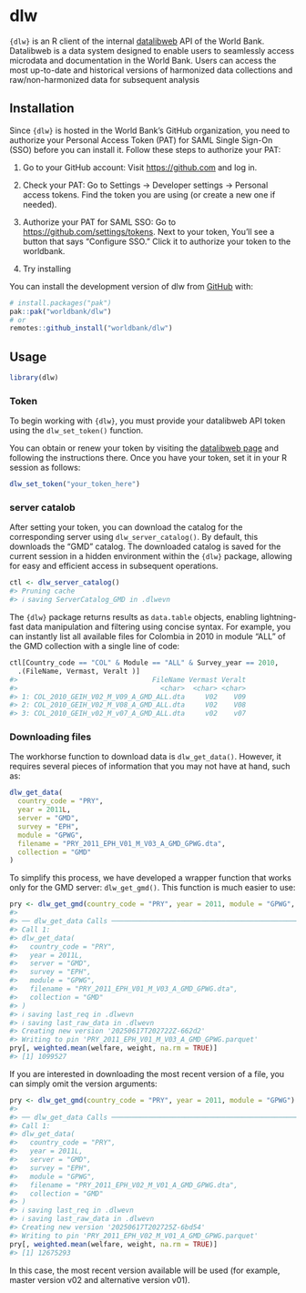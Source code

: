 
<!-- README.md is generated from README.Rmd. Please edit that file -->

# dlw

<!-- badges: start -->
<!-- badges: end -->

`{dlw}` is an R client of the internal
[datalibweb](https://datalibweb2.worldbank.org/) API of the World Bank.
Datalibweb is a data system designed to enable users to seamlessly
access microdata and documentation in the World Bank. Users can access
the most up-to-date and historical versions of harmonized data
collections and raw/non-harmonized data for subsequent analysis

## Installation

Since `{dlw}` is hosted in the World Bank’s GitHub organization, you
need to authorize your Personal Access Token (PAT) for SAML Single
Sign-On (SSO) before you can install it. Follow these steps to authorize
your PAT:

1.  Go to your GitHub account: Visit <https://github.com> and log in.

2.  Check your PAT: Go to Settings → Developer settings → Personal
    access tokens. Find the token you are using (or create a new one if
    needed).

3.  Authorize your PAT for SAML SSO: Go to
    <https://github.com/settings/tokens>. Next to your token, You’ll see
    a button that says “Configure SSO.” Click it to authorize your token
    to the worldbank.

4.  Try installing

You can install the development version of dlw from
[GitHub](https://github.com/) with:

``` r
# install.packages("pak")
pak::pak("worldbank/dlw")
# or
remotes::github_install("worldbank/dlw")
```

## Usage

``` r
library(dlw)
```

### Token

To begin working with `{dlw}`, you must provide your datalibweb API
token using the `dlw_set_token()` function.

You can obtain or renew your token by visiting the [datalibweb
page](https://datalibweb2.worldbank.org/) and following the instructions
there. Once you have your token, set it in your R session as follows:

``` r
dlw_set_token("your_token_here")
```

### server catalob

After setting your token, you can download the catalog for the
corresponding server using `dlw_server_catalog()`. By default, this
downloads the “GMD” catalog. The downloaded catalog is saved for the
current session in a hidden environment within the `{dlw}` package,
allowing for easy and efficient access in subsequent operations.

``` r
ctl <- dlw_server_catalog()
#> Pruning cache
#> ℹ saving ServerCatalog_GMD in .dlwevn
```

The `{dlw}` package returns results as `data.table` objects, enabling
lightning-fast data manipulation and filtering using concise syntax. For
example, you can instantly list all available files for Colombia in 2010
in module “ALL” of the GMD collection with a single line of code:

``` r
ctl[Country_code == "COL" & Module == "ALL" & Survey_year == 2010, 
  .(FileName, Vermast, Veralt )]
#>                                 FileName Vermast Veralt
#>                                   <char>  <char> <char>
#> 1: COL_2010_GEIH_V02_M_V09_A_GMD_ALL.dta     V02    V09
#> 2: COL_2010_GEIH_V02_M_V08_A_GMD_ALL.dta     V02    V08
#> 3: COL_2010_GEIH_v02_M_v07_A_GMD_ALL.dta     v02    v07
```

### Downloading files

The workhorse function to download data is `dlw_get_data()`. However, it
requires several pieces of information that you may not have at hand,
such as:

``` r
dlw_get_data(
  country_code = "PRY",
  year = 2011L,
  server = "GMD",
  survey = "EPH",
  module = "GPWG",
  filename = "PRY_2011_EPH_V01_M_V03_A_GMD_GPWG.dta",
  collection = "GMD"
)
```

To simplify this process, we have developed a wrapper function that
works only for the GMD server: `dlw_get_gmd()`. This function is much
easier to use:

``` r
pry <- dlw_get_gmd(country_code = "PRY", year = 2011, module = "GPWG", vermast = "v01", veralt = "v03")
#> 
#> ── dlw_get_data Calls ──────────────────────────────────────────────────────────
#> Call 1:
#> dlw_get_data(
#>   country_code = "PRY",
#>   year = 2011L,
#>   server = "GMD",
#>   survey = "EPH",
#>   module = "GPWG",
#>   filename = "PRY_2011_EPH_V01_M_V03_A_GMD_GPWG.dta",
#>   collection = "GMD"
#> )
#> ℹ saving last_req in .dlwevn
#> ℹ saving last_raw_data in .dlwevn
#> Creating new version '20250617T202722Z-662d2'
#> Writing to pin 'PRY_2011_EPH_V01_M_V03_A_GMD_GPWG.parquet'
pry[, weighted.mean(welfare, weight, na.rm = TRUE)]
#> [1] 1099527
```

If you are interested in downloading the most recent version of a file,
you can simply omit the version arguments:

``` r
pry <- dlw_get_gmd(country_code = "PRY", year = 2011, module = "GPWG")
#> 
#> ── dlw_get_data Calls ──────────────────────────────────────────────────────────
#> Call 1:
#> dlw_get_data(
#>   country_code = "PRY",
#>   year = 2011L,
#>   server = "GMD",
#>   survey = "EPH",
#>   module = "GPWG",
#>   filename = "PRY_2011_EPH_V02_M_V01_A_GMD_GPWG.dta",
#>   collection = "GMD"
#> )
#> ℹ saving last_req in .dlwevn
#> ℹ saving last_raw_data in .dlwevn
#> Creating new version '20250617T202725Z-6bd54'
#> Writing to pin 'PRY_2011_EPH_V02_M_V01_A_GMD_GPWG.parquet'
pry[, weighted.mean(welfare, weight, na.rm = TRUE)]
#> [1] 12675293
```

In this case, the most recent version available will be used (for
example, master version v02 and alternative version v01).
